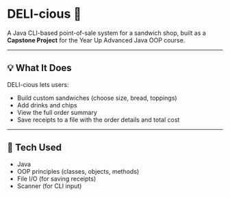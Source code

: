 # DELI-cious 🥪

A Java CLI-based point-of-sale system for a sandwich shop, built as a **Capstone Project** for the Year Up Advanced Java OOP course.

---

## 💡 What It Does

DELI-cious lets users:
- Build custom sandwiches (choose size, bread, toppings)
- Add drinks and chips
- View the full order summary
- Save receipts to a file with the order details and total cost

---

## 🧠 Tech Used
- Java
- OOP principles (classes, objects, methods)
- File I/O (for saving receipts)
- Scanner (for CLI input)
